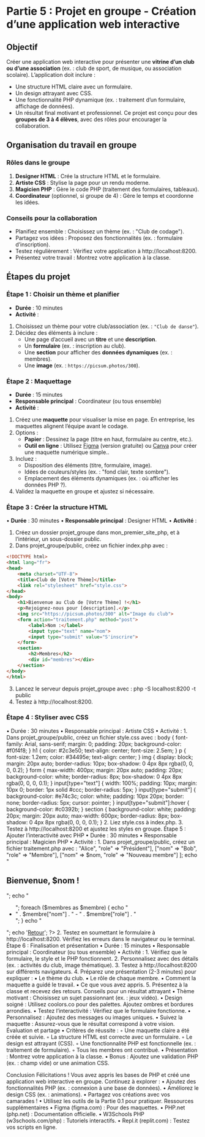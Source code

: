 # Partie 5 : Projet en groupe - Création d’une application web interactive

## Objectif
Créer une application web interactive pour présenter une **vitrine d’un club ou d’une association** (ex. : club de sport, de musique, ou association scolaire). L’application doit inclure :
- Une structure HTML claire avec un formulaire. 
- Un design attrayant avec CSS. 
- Une fonctionnalité PHP dynamique (ex. : traitement d’un formulaire, affichage de données). 
- Un résultat final motivant et professionnel. 
Ce projet est conçu pour des **groupes de 3 à 4 élèves**, avec des rôles pour encourager la collaboration.

## Organisation du travail en groupe

### Rôles dans le groupe
1. **Designer HTML** : Crée la structure HTML et le formulaire. 
2. **Artiste CSS** : Stylise la page pour un rendu moderne. 
3. **Magicien PHP** : Gère le code PHP (traitement des formulaires, tableaux). 
4. **Coordinateur** (optionnel, si groupe de 4) : Gère le temps et coordonne les idées.

### Conseils pour la collaboration
- Planifiez ensemble : Choisissez un thème (ex. : "Club de codage"). 
- Partagez vos idées : Proposez des fonctionnalités (ex. : formulaire d’inscription). 
- Testez régulièrement : Vérifiez votre application à http://localhost:8200. 
- Présentez votre travail : Montrez votre application à la classe.

## Étapes du projet

### Étape 1 : Choisir un thème et planifier

- **Durée** : 10 minutes  
- **Activité** :

1. Choisissez un thème pour votre club/association (ex. : `"Club de danse"`).  
2. Décidez des éléments à inclure :
    - Une page d’accueil avec un **titre** et une **description**.
    - Un **formulaire** (ex. : inscription au club).
    - Une **section** pour afficher des **données dynamiques** (ex. : membres).
    - Une **image** (ex. : `https://picsum.photos/300`).

### Étape 2 : Maquettage

- **Durée** : 15 minutes 
- **Responsable principal** : Coordinateur (ou tous ensemble) 
- **Activité** :

1. Créez une **maquette** pour visualiser la mise en page. En entreprise, les maquettes alignent l’équipe avant le codage. 
2. Options :
    - **Papier** : Dessinez la page (titre en haut, formulaire au centre, etc.). 
    - **Outil en ligne** : Utilisez [Figma](https://www.figma.com/fr-fr/) (version gratuite) ou [Canva](https://www.canva.com/fr_fr/) pour créer une maquette numérique simple.. 
3. Incluez :
    - Disposition des éléments (titre, formulaire, image). 
    - Idées de couleurs/styles (ex. : "fond clair, texte sombre"). 
    - Emplacement des éléments dynamiques (ex. : où afficher les données PHP ?). 
4. Validez la maquette en groupe et ajustez si nécessaire. 

### Étape 3 : Créer la structure HTML
• **Durée** : 30 minutes 
• **Responsable principal** : Designer HTML 
• **Activité** :

1. Créez un dossier projet_groupe dans mon_premier_site_php, et à l’intérieur, un sous-dossier public. 
2. Dans projet_groupe/public, créez un fichier index.php avec :

```html
<!DOCTYPE html>
<html lang="fr">
<head>
    <meta charset="UTF-8">
    <title>Club de [Votre Thème]</title>
    <link rel="stylesheet" href="style.css">
</head>
<body>
    <h1>Bienvenue au Club de [Votre Thème] !</h1>
    <p>Rejoignez-nous pour [description].</p>
    <img src="https://picsum.photos/300" alt="Image du club">
    <form action="traitement.php" method="post">
        <label>Nom :</label>
        <input type="text" name="nom">
        <input type="submit" value="S'inscrire">
    </form>
    <section>
        <h2>Membres</h2>
        <div id="membres"></div>
    </section>
</body>
</html>
```

3. Lancez le serveur depuis projet_groupe avec :
    php -S localhost:8200 -t public
4. Testez à http://localhost:8200.

### Étape 4 : Styliser avec CSS

• Durée : 30 minutes 
• Responsable principal : Artiste CSS 
• Activité :
    1. Dans projet_groupe/public, créez un fichier style.css avec :
        body {
            font-family: Arial, sans-serif;
            margin: 0;
            padding: 20px;
            background-color: #f0f4f8;
        }
        h1 {
            color: #2c3e50;
            text-align: center;
            font-size: 2.5em;
        }
        p {
            font-size: 1.2em;
            color: #34495e;
            text-align: center;
        }
        img {
            display: block;
            margin: 20px auto;
            border-radius: 10px;
            box-shadow: 0 4px 8px rgba(0, 0, 0, 0.2);
        }
        form {
            max-width: 400px;
            margin: 20px auto;
            padding: 20px;
            background-color: white;
            border-radius: 8px;
            box-shadow: 0 4px 8px rgba(0, 0, 0, 0.1);
        }
        input[type="text"] {
            width: 100%;
            padding: 10px;
            margin: 10px 0;
            border: 1px solid #ccc;
            border-radius: 5px;
        }
        input[type="submit"] {
            background-color: #e74c3c;
            color: white;
            padding: 10px 20px;
            border: none;
            border-radius: 5px;
            cursor: pointer;
        }
        input[type="submit"]:hover {
            background-color: #c0392b;
        }
        section {
            background-color: white;
            padding: 20px;
            margin: 20px auto;
            max-width: 600px;
            border-radius: 8px;
            box-shadow: 0 4px 8px rgba(0, 0, 0, 0.1);
        }
    2. Liez style.css à index.php. 
    3. Testez à http://localhost:8200 et ajustez les styles en groupe. 
Étape 5 : Ajouter l’interactivité avec PHP
    • Durée : 30 minutes 
    • Responsable principal : Magicien PHP 
    • Activité :
        1. Dans projet_groupe/public, créez un fichier traitement.php avec :
           <?php
               $nom = htmlspecialchars($_POST["nom"]);
               $membres = [
                   ["nom" => "Alice", "role" => "Président"],
                   ["nom" => "Bob", "role" => "Membre"],
                   ["nom" => $nom, "role" => "Nouveau membre"]
               ];
               echo "<h2>Bienvenue, $nom !</h2>";
               echo "<ul>";
               foreach ($membres as $membre) {
                   echo "<li>" . $membre["nom"] . " - " . $membre["role"] . "</li>";
               }
               echo "</ul>";
               echo '<a href="index.php">Retour</a>';
           ?>
        2. Testez en soumettant le formulaire à http://localhost:8200. Vérifiez les erreurs dans le navigateur ou le terminal. 
Étape 6 : Finalisation et présentation
    • Durée : 15 minutes 
    • Responsable principal : Coordinateur (ou tous ensemble) 
    • Activité :
        1. Vérifiez que le formulaire, le style et le PHP fonctionnent. 
        2. Personnalisez avec des détails (ex. : activités du club, image thématique). 
        3. Testez à http://localhost:8200 sur différents navigateurs. 
        4. Préparez une présentation (2-3 minutes) pour expliquer :
            ▪ Le thème du club. 
            ▪ Le rôle de chaque membre. 
            ▪ Comment la maquette a guidé le travail. 
            ▪ Ce que vous avez appris. 
        5. Présentez à la classe et recevez des retours. 
Conseils pour un résultat attrayant
    • Thème motivant : Choisissez un sujet passionnant (ex. : jeux vidéo). 
    • Design soigné : Utilisez coolors.co pour des palettes. Ajoutez ombres et bordures arrondies. 
    • Testez l’interactivité : Vérifiez que le formulaire fonctionne. 
    • Personnalisez : Ajoutez des messages ou images uniques. 
    • Suivez la maquette : Assurez-vous que le résultat correspond à votre vision. 
Évaluation et partage
    • Critères de réussite :
        ◦ Une maquette claire a été créée et suivie. 
        ◦ La structure HTML est correcte avec un formulaire. 
        ◦ Le design est attrayant (CSS). 
        ◦ Une fonctionnalité PHP est fonctionnelle (ex. : traitement de formulaire). 
        ◦ Tous les membres ont contribué. 
    • Présentation : Montrez votre application à la classe. 
    • Bonus : Ajoutez une validation PHP (ex. : champ vide) or une animation CSS. 

Conclusion
Félicitations ! Vous avez appris les bases de PHP et créé une application web interactive en groupe. Continuez à explorer :
    • Ajoutez des fonctionnalités PHP (ex. : connexion à une base de données). 
    • Améliorez le design CSS (ex. : animations). 
    • Partagez vos créations avec vos camarades ! 
    • Utilisez les outils de la Partie 0.1 pour pratiquer. 
Ressources supplémentaires
    • Figma (figma.com) : Pour des maquettes. 
    • PHP.net (php.net) : Documentation officielle. 
    • W3Schools PHP (w3schools.com/php) : Tutoriels interactifs. 
    • Repl.it (replit.com) : Testez vos scripts en ligne. 
